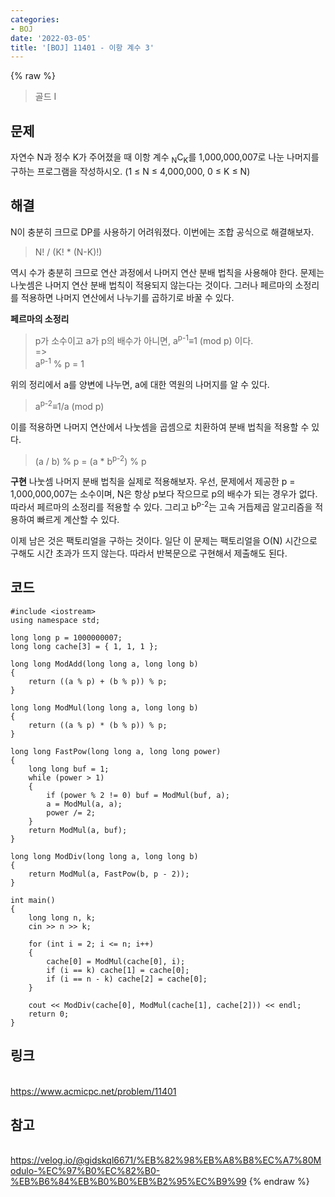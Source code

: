 ```yaml
---
categories:
- BOJ
date: '2022-03-05'
title: '[BOJ] 11401 - 이항 계수 3'
---
```


{% raw %}
>골드 I

## 문제
자연수 N과 정수 K가 주어졌을 때 이항 계수  <sub>N</sub>C<sub>K</sub>를 1,000,000,007로 나눈 나머지를 구하는 프로그램을 작성하시오. (1 ≤  N  ≤ 4,000,000, 0 ≤  K  ≤  N)

##  해결
N이 충분히 크므로 DP를 사용하기 어려워졌다. 이번에는 조합 공식으로 해결해보자.
> N! / (K! * (N-K)!)<br>

역시 수가 충분히 크므로 연산 과정에서 나머지 연산 분배 법칙을 사용해야 한다. 문제는 나눗셈은 나머지 연산 분배 법칙이 적용되지 않는다는 것이다. 그러나 페르마의 소정리를 적용하면 나머지 연산에서 나누기를 곱하기로 바꿀 수 있다.

**페르마의 소정리**
> p가 소수이고 a가 p의 배수가 아니면, a<sup>p-1</sup>≡1 (mod  p) 이다.<br>
> =><br>
> a<sup>p-1</sup> % p = 1<br>

위의 정리에서 a를 양변에 나누면, a에 대한 역원의 나머지를 알 수 있다.
> a<sup>p-2</sup>≡1/a (mod  p)<br>

이를 적용하면 나머지 연산에서 나눗셈을 곱셈으로 치환하여 분배 법칙을 적용할 수 있다.
> (a / b) % p = (a * b<sup>p-2</sup>) % p<br>

**구현**
나눗셈 나머지 분배 법칙을 실제로 적용해보자. 우선, 문제에서 제공한 p = 1,000,000,007는 소수이며, N은 항상 p보다 작으므로 p의 배수가 되는 경우가 없다. 따라서 페르마의 소정리를 적용할 수 있다. 그리고 b<sup>p-2</sup>는 고속 거듭제곱 알고리즘을 적용하여 빠르게 계산할 수 있다.

이제 남은 것은 팩토리얼을 구하는 것이다. 일단 이 문제는 팩토리얼을 O(N) 시간으로 구해도 시간 초과가 뜨지 않는다. 따라서 반복문으로 구현해서 제출해도 된다.

## 코드
```
#include <iostream>
using namespace std;

long long p = 1000000007;
long long cache[3] = { 1, 1, 1 };

long long ModAdd(long long a, long long b)
{
	return ((a % p) + (b % p)) % p;
}

long long ModMul(long long a, long long b)
{
	return ((a % p) * (b % p)) % p;
}

long long FastPow(long long a, long long power)
{
	long long buf = 1;
	while (power > 1)
	{
		if (power % 2 != 0) buf = ModMul(buf, a);
		a = ModMul(a, a);
		power /= 2;
	}
	return ModMul(a, buf);
}

long long ModDiv(long long a, long long b)
{
	return ModMul(a, FastPow(b, p - 2));
}

int main()
{
	long long n, k;
	cin >> n >> k;

	for (int i = 2; i <= n; i++)
	{
		cache[0] = ModMul(cache[0], i);
		if (i == k) cache[1] = cache[0];
		if (i == n - k) cache[2] = cache[0];
	}

	cout << ModDiv(cache[0], ModMul(cache[1], cache[2])) << endl;
	return 0;
}
```

## 링크
<br>https://www.acmicpc.net/problem/11401

## 참고
<br>https://velog.io/@gidskql6671/%EB%82%98%EB%A8%B8%EC%A7%80Modulo-%EC%97%B0%EC%82%B0-%EB%B6%84%EB%B0%B0%EB%B2%95%EC%B9%99
{% endraw %}